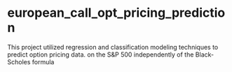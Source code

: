 # european_call_opt_pricing_prediction
This project utilized regression and classification modeling techniques to predict option pricing data. on the S&amp;P 500 independently of the Black-Scholes formula
